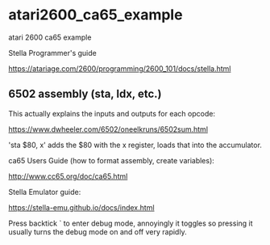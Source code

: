 # atari2600_ca65_example
atari 2600 ca65 example

Stella Programmer's guide

https://atariage.com/2600/programming/2600_101/docs/stella.html

## 6502 assembly (sta, ldx, etc.)

This actually explains the inputs and outputs for each opcode:

https://www.dwheeler.com/6502/oneelkruns/6502sum.html

'sta $80, x' adds the $80 with the x register, loads that into the accumulator.

ca65 Users Guide (how to format assembly, create variables):

http://www.cc65.org/doc/ca65.html

Stella Emulator guide:

https://stella-emu.github.io/docs/index.html

Press backtick ` to enter debug mode, annoyingly it toggles so pressing it usually
turns the debug mode on and off very rapidly.
